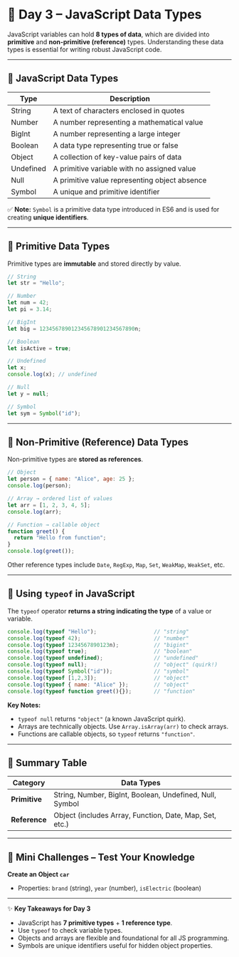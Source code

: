 

# 📘 Day 3 – JavaScript Data Types

JavaScript variables can hold **8 types of data**, which are divided into **primitive** and **non-primitive (reference)** types. Understanding these data types is essential for writing robust JavaScript code.

---

## 🔹 JavaScript Data Types

| Type      | Description                                   |
| --------- | --------------------------------------------- |
| String    | A text of characters enclosed in quotes       |
| Number    | A number representing a mathematical value    |
| BigInt    | A number representing a large integer         |
| Boolean   | A data type representing true or false        |
| Object    | A collection of key-value pairs of data       |
| Undefined | A primitive variable with no assigned value   |
| Null      | A primitive value representing object absence |
| Symbol    | A unique and primitive identifier             |

✅ **Note:** `Symbol` is a primitive data type introduced in ES6 and is used for creating **unique identifiers**.

---

## 🔹 Primitive Data Types

Primitive types are **immutable** and stored directly by value.

```js
// String
let str = "Hello";

// Number
let num = 42;
let pi = 3.14;

// BigInt
let big = 123456789012345678901234567890n;

// Boolean
let isActive = true;

// Undefined
let x;
console.log(x); // undefined

// Null
let y = null;

// Symbol
let sym = Symbol("id");
```

---

## 🔹 Non-Primitive (Reference) Data Types

Non-primitive types are **stored as references**.

```js
// Object
let person = { name: "Alice", age: 25 };
console.log(person);

// Array → ordered list of values
let arr = [1, 2, 3, 4, 5];
console.log(arr);

// Function → callable object
function greet() {
  return "Hello from function";
}
console.log(greet());
```

Other reference types include `Date`, `RegExp`, `Map`, `Set`, `WeakMap`, `WeakSet`, etc.

---

## 🔹 Using `typeof` in JavaScript

The `typeof` operator **returns a string indicating the type** of a value or variable.

```js
console.log(typeof "Hello");                  // "string"
console.log(typeof 42);                       // "number"
console.log(typeof 1234567890123n);           // "bigint"
console.log(typeof true);                     // "boolean"
console.log(typeof undefined);                // "undefined"
console.log(typeof null);                     // "object" (quirk!)
console.log(typeof Symbol("id"));             // "symbol"
console.log(typeof [1,2,3]);                  // "object"
console.log(typeof { name: "Alice" });        // "object"
console.log(typeof function greet(){});       // "function"
```

**Key Notes:**

* `typeof null` returns `"object"` (a known JavaScript quirk).
* Arrays are technically objects. Use `Array.isArray(arr)` to check arrays.
* Functions are callable objects, so `typeof` returns `"function"`.

---

## 🔹 Summary Table

| Category      | Data Types                                               |
| ------------- | -------------------------------------------------------- |
| **Primitive** | String, Number, BigInt, Boolean, Undefined, Null, Symbol |
| **Reference** | Object (includes Array, Function, Date, Map, Set, etc.)  |

---

## 🎯 Mini Challenges – Test Your Knowledge

 **Create an Object `car`**

   * Properties: `brand` (string), `year` (number), `isElectric` (boolean)

---

✨ **Key Takeaways for Day 3**

* JavaScript has **7 primitive types** + **1 reference type**.
* Use `typeof` to check variable types.
* Objects and arrays are flexible and foundational for all JS programming.
* Symbols are unique identifiers useful for hidden object properties.

